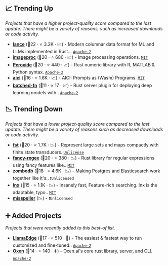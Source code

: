 ## 📈 Trending Up

_Projects that have a higher project-quality score compared to the last update. There might be a variety of reasons, such as increased downloads or code activity._

- <b><a href="https://github.com/lancedb/lance">lance</a></b> (🥈22 ·  ⭐ 3.2K · 📈) - Modern columnar data format for ML and LLMs implemented in Rust... <code><a href="http://bit.ly/3nYMfla">Apache-2</a></code>
- <b><a href="https://github.com/image-rs/imageproc">imageproc</a></b> (🥈20 ·  ⭐ 680 · 📈) - Image processing operations. <code><a href="http://bit.ly/34MBwT8">MIT</a></code>
- <b><a href="https://github.com/Axect/Peroxide">Peroxide</a></b> (🥇20 ·  ⭐ 440 · 📈) - Rust numeric library with R, MATLAB & Python syntax. <code><a href="http://bit.ly/3nYMfla">Apache-2</a></code>
- <b><a href="https://github.com/microsoft/aici">aici</a></b> (🥈16 ·  ⭐ 1.6K · 📈) - AICI: Prompts as (Wasm) Programs. <code><a href="http://bit.ly/34MBwT8">MIT</a></code>
- <b><a href="https://github.com/epwalsh/batched-fn">batched-fn</a></b> (🥉11 ·  ⭐ 17 · 📈) - Rust server plugin for deploying deep learning models with.. <code><a href="http://bit.ly/3nYMfla">Apache-2</a></code>

## 📉 Trending Down

_Projects that have a lower project-quality score compared to the last update. There might be a variety of reasons such as decreased downloads or code activity._

- <b><a href="https://github.com/BurntSushi/fst">fst</a></b> (🥉20 ·  ⭐ 1.7K · 📉) - Represent large sets and maps compactly with finite state transducers. <code><a href="http://bit.ly/3rvuUlR">Unlicense</a></code>
- <b><a href="https://github.com/fancy-regex/fancy-regex">fancy-regex</a></b> (🥇20 ·  ⭐ 380 · 📉) - Rust library for regular expressions using fancy features like.. <code><a href="http://bit.ly/34MBwT8">MIT</a></code>
- <b><a href="https://github.com/zombodb/zombodb">zombodb</a></b> (🥈18 ·  ⭐ 4.6K · 📉) - Making Postgres and Elasticsearch work together like it's.. <code>❗Unlicensed</code>
- <b><a href="https://github.com/lnx-search/lnx">lnx</a></b> (🥉15 ·  ⭐ 1.1K · 📉) - Insanely fast, Feature-rich searching. lnx is the adaptable, typo.. <code><a href="http://bit.ly/34MBwT8">MIT</a></code>
- <b><a href="{}">misspeller</a></b> (📉) -  <code>❗Unlicensed</code>

## ➕ Added Projects

_Projects that were recently added to this best-of list._

- <b><a href="https://github.com/LlamaEdge/LlamaEdge">LlamaEdge</a></b> (🥉17 ·  ⭐ 510 · 🐣) - The easiest & fastest way to run customized and fine-tuned.. <code><a href="http://bit.ly/3nYMfla">Apache-2</a></code>
- <b><a href="https://github.com/Oxen-AI/Oxen">Oxen</a></b> (🥇14 ·  ⭐ 140 · ➕) - Oxen.ai's core rust library, server, and CLI. <code><a href="http://bit.ly/3nYMfla">Apache-2</a></code>

